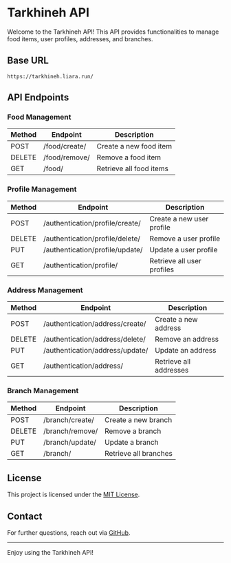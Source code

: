 # Tarkhineh API

Welcome to the Tarkhineh API! This API provides functionalities to manage food items, user profiles, addresses, and branches.

## Base URL

```
https://tarkhineh.liara.run/
```

## API Endpoints

### Food Management

| Method | Endpoint         | Description           |
|--------|------------------|-----------------------|
| POST   | /food/create/    | Create a new food item |
| DELETE | /food/remove/    | Remove a food item     |
| GET    | /food/           | Retrieve all food items |

### Profile Management

| Method | Endpoint                                | Description                       |
|--------|-----------------------------------------|-----------------------------------|
| POST   | /authentication/profile/create/         | Create a new user profile         |
| DELETE | /authentication/profile/delete/         | Remove a user profile             |
| PUT    | /authentication/profile/update/         | Update a user profile             |
| GET    | /authentication/profile/                | Retrieve all user profiles        |

### Address Management

| Method | Endpoint                                | Description                       |
|--------|-----------------------------------------|-----------------------------------|
| POST   | /authentication/address/create/         | Create a new address              |
| DELETE | /authentication/address/delete/         | Remove an address                 |
| PUT    | /authentication/address/update/         | Update an address                 |
| GET    | /authentication/address/                | Retrieve all addresses            |

### Branch Management

| Method | Endpoint         | Description           |
|--------|------------------|-----------------------|
| POST   | /branch/create/  | Create a new branch   |
| DELETE | /branch/remove/  | Remove a branch       |
| PUT    | /branch/update/  | Update a branch       |
| GET    | /branch/         | Retrieve all branches |

## License

This project is licensed under the [MIT License](https://github.com/rezadrakhshan/TarkhinehAPI/tree/main?tab=MIT-1-ov-file).

## Contact

For further questions, reach out via [GitHub](https://github.com/rezadrakhshan).

---

Enjoy using the Tarkhineh API!
